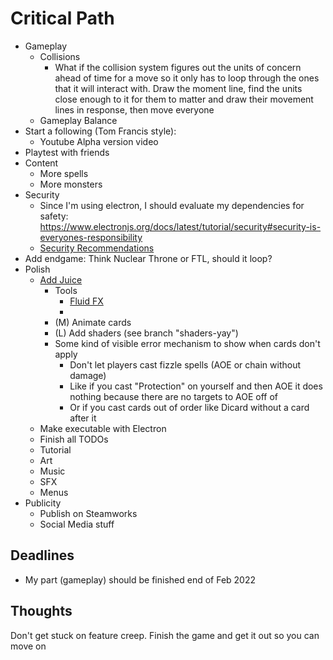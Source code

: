 # Critical Path
- Gameplay
    - Collisions
        - What if the collision system figures out the units of concern ahead of time for a move so it only has to loop through the ones that it will interact with.  Draw the moment line, find the units close enough to it for them to matter and draw their movement lines in response, then move everyone
    - Gameplay Balance
- Start a following (Tom Francis style):
    - Youtube Alpha version video
- Playtest with friends
- Content
    - More spells
    - More monsters
- Security
    - Since I'm using electron, I should evaluate my dependencies for safety: https://www.electronjs.org/docs/latest/tutorial/security#security-is-everyones-responsibility
    - [Security Recommendations](https://www.electronjs.org/docs/latest/tutorial/security#checklist-security-recommendations)
- Add endgame: Think Nuclear Throne or FTL, should it loop?
- Polish
    - [Add Juice](https://itch.io/b/1219/gamedev-pro)
        - Tools
            - [Fluid FX](https://codemanu.itch.io/fluid-fx)
            - 
        - (M) Animate cards
        - (L) Add shaders (see branch "shaders-yay")
        - Some kind of visible error mechanism to show when cards don't apply
            - Don't let players cast fizzle spells (AOE or chain without damage)
            - Like if you cast "Protection" on yourself and then AOE it does nothing because there are no targets to AOE off of
            - Or if you cast cards out of order like Dicard without a card after it
    - Make executable with Electron
    - Finish all TODOs
    - Tutorial
    - Art
    - Music
    - SFX
    - Menus
- Publicity
    - Publish on Steamworks
    - Social Media stuff

## Deadlines
- My part (gameplay) should be finished end of Feb 2022
## Thoughts
Don't get stuck on feature creep.  Finish the game and get it out so you can move on
